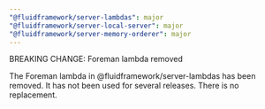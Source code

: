 ```yaml
---
"@fluidframework/server-lambdas": major
"@fluidframework/server-local-server": major
"@fluidframework/server-memory-orderer": major
---
```


BREAKING CHANGE: Foreman lambda removed

The Foreman lambda in @fluidframework/server-lambdas has been removed. It has not been used for several releases. There
is no replacement.

